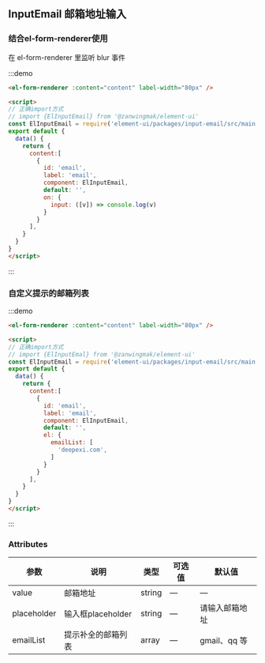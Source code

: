 ## InputEmail 邮箱地址输入

### 结合el-form-renderer使用

在 el-form-renderer 里监听 blur 事件

:::demo

```html
<el-form-renderer :content="content" label-width="80px" />

<script>
// 正确import方式
// import {ElInputEmail} from '@zanwingmak/element-ui'
const ElInputEmail = require('element-ui/packages/input-email/src/main.vue').default
export default {
  data() {
    return {
      content:[
        {
          id: 'email',
          label: 'email',
          component: ElInputEmail,
          default: '',
          on: {
            input: ([v]) => console.log(v)
          }
        }
      ],
    }
  }
}
</script>
```

:::

### 自定义提示的邮箱列表

:::demo

```html
<el-form-renderer :content="content" label-width="80px" />

<script>
// 正确import方式
// import {ElInputEmal} from '@zanwingmak/element-ui'
const ElInputEmail = require('element-ui/packages/input-email/src/main.vue').default
export default {
  data() {
    return {
      content:[
        {
          id: 'email',
          label: 'email',
          component: ElInputEmail,
          default: '',
          el: {
            emailList: [
              'deepexi.com',
            ]
          }
        }
      ],
    }
  }
}
</script>
```

:::

### Attributes

| 参数      |   说明    |  类型     | 可选值       | 默认值   |
|---------- | -------- |---------- |-------------  |-------- |
| value | 邮箱地址 | string   |  —  |  —  |
| placeholder | 输入框placeholder | string   |  —  |  请输入邮箱地址  |
| emailList | 提示补全的邮箱列表 | array   |  —  |  gmail、qq 等  |
